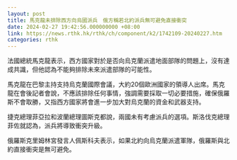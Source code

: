 ```yaml
---
layout: post
title: 馬克龍未排除西方向烏國派兵　俄方稱若北約派兵無可避免直接衝突
date: 2024-02-27 19:42:56.000000000 +08:00
link: https://news.rthk.hk/rthk/ch/component/k2/1742109-20240227.htm
categories: rthk
---
```


法國總統馬克龍表示，西方國家對於是否向烏克蘭派遣地面部隊的問題上，沒有達成共識，但他認為不能夠排除未來派遣部隊的可能性。

馬克龍在巴黎主持支持烏克蘭國際會議，大約20個歐洲國家的領導人出席。馬克龍在會後記者會說，不應該排除任何事情，強調需要採取一切必要措施，確保俄羅斯不會取勝，又指西方國家將會進一步加大對烏克蘭的資金和武器支持。

捷克總理菲亞拉和波蘭總理圖斯克都說，兩國未有考慮派兵的選項。斯洛伐克總理菲佐就認為，派兵將導致衝突升級。

俄羅斯克里姆林宮發言人佩斯科夫表示，如果北約向烏克蘭派遣軍隊，俄羅斯與北約直接衝突是無可避免。
